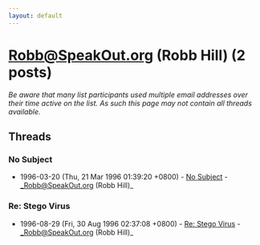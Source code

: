 ```yaml
---
layout: default
---
```


# Robb@SpeakOut.org (Robb Hill) (2 posts)

_Be aware that many list participants used multiple email addresses over their time active on the list. As such this page may not contain all threads available._

## Threads

### No Subject
+ 1996-03-20 (Thu, 21 Mar 1996 01:39:20 +0800) - [No Subject](/archive/1996/03/d529b6dacef4a889346f5b53d311fb418f1762d08cf67af570e3a82b4eef3104) - _Robb@SpeakOut.org (Robb Hill)_

### Re: Stego Virus
+ 1996-08-29 (Fri, 30 Aug 1996 02:37:08 +0800) - [Re: Stego Virus](/archive/1996/08/c2426f825d5cc05e9360bb47cd21b1b839962da55e4ae4932cf3721b611ba728) - _Robb@SpeakOut.org (Robb Hill)_

